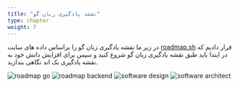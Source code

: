 ```yaml
---
title: "نقشه یادگیری زبان گو"
type: chapter
weight: 7
---
```


در زیر ما نقشه یادگیری زبان گو را براساس داده های سایت [roadmap.sh](https://roadmap.sh/) قرار دادیم که در ابتدا باید طبق نقشه یادگیری زبان گو شروع کنید و سپس برای افزایش دانش خود به نقشه یادگیری بک اند نگاهی بندازید.



 ![roadmap go](../assets/img/content/roadmap/go.jpg)
 ![roadmap backend](../assets/img/content/roadmap/backend.jpg)
 ![software design](../assets/img/content/roadmap/software-design.jpg)
 ![software architect](../assets/img/content/roadmap/software-architect.jpg)
